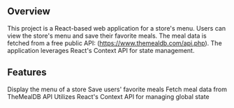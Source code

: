 
## Overview
This project is a React-based web application for a store's menu. Users can view the store's menu and save their favorite meals. The meal data is fetched from a free public API: (https://www.themealdb.com/api.php). The application leverages React's Context API for state management.

## Features
Display the menu of a store
Save users' favorite meals
Fetch meal data from TheMealDB API
Utilizes React's Context API for managing global state

